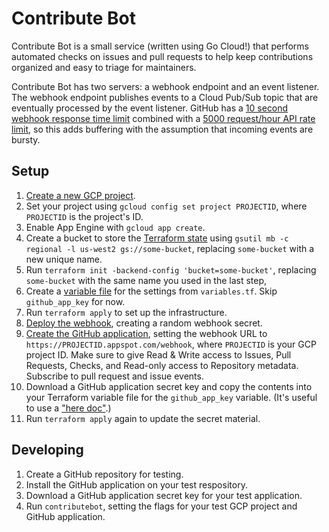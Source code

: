 # Contribute Bot

Contribute Bot is a small service (written using Go Cloud!) that performs
automated checks on issues and pull requests to help keep contributions
organized and easy to triage for maintainers.

Contribute Bot has two servers: a webhook endpoint and an event listener. The
webhook endpoint publishes events to a Cloud Pub/Sub topic that are eventually
processed by the event listener. GitHub has a [10 second webhook response time
limit][github-async] combined with a [5000 request/hour API rate
limit][github-ratelimit], so this adds buffering with the assumption that
incoming events are bursty.

[github-async]: https://developer.github.com/v3/guides/best-practices-for-integrators/#favor-asynchronous-work-over-synchronous
[github-ratelimit]: https://developer.github.com/v3/#rate-limiting

## Setup

1.  [Create a new GCP project][].
1.  Set your project using `gcloud config set project PROJECTID`, where
    `PROJECTID` is the project's ID.
1.  Enable App Engine with `gcloud app create`.
1.  Create a bucket to store the [Terraform state][] using
    `gsutil mb -c regional -l us-west2 gs://some-bucket`, replacing
    `some-bucket` with a new unique name.
1.  Run `terraform init -backend-config 'bucket=some-bucket'`, replacing
    `some-bucket` with the same name you used in the last step,
1.  Create a [variable file][] for the settings from `variables.tf`. Skip
    `github_app_key` for now.
1.  Run `terraform apply` to set up the infrastructure.
1.  [Deploy the webhook][], creating a random webhook secret.
1.  [Create the GitHub application][], setting the webhook URL to
    `https://PROJECTID.appspot.com/webhook`, where `PROJECTID` is your GCP
    project ID. Make sure to give Read &amp; Write access to Issues, Pull
    Requests, Checks, and Read-only access to Repository metadata. Subscribe to
    pull request and issue events.
1.  Download a GitHub application secret key and copy the contents into your
    Terraform variable file for the `github_app_key` variable. (It's useful to
    use a ["here doc"][].)
1.  Run `terraform apply` again to update the secret material.

[Create a new GCP project]: https://console.cloud.google.com/projectcreate
[Create the GitHub application]: https://github.com/settings/apps/new
[Deploy the webhook]: webhook/README.md
["here doc"]: https://www.terraform.io/docs/configuration/syntax.html
[Terraform state]: https://www.terraform.io/docs/state/remote.html
[variable file]: https://www.terraform.io/docs/configuration/variables.html#variable-files

## Developing

1.  Create a GitHub repository for testing.
1.  Install the GitHub application on your test respository.
1.  Download a GitHub application secret key for your test application.
1.  Run `contributebot`, setting the flags for your test GCP project and GitHub
    application.

